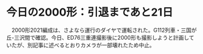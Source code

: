 # 今日の2000形：引退まであと21日

<div class="section">　2000形2021編成は、さよなら運行のダイヤで運転された。G112列車・三国が丘-三沢間で確認。今日、ED76三重連撮影後に2000形も撮影しようと計画していたが、別記事に述べるとおりカメラが一部壊れたため中止。</div>